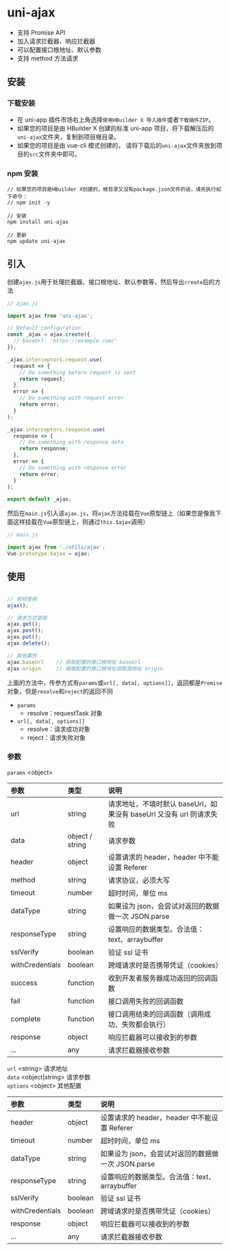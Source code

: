 # uni-ajax

- 支持 Promise API
- 加入请求拦截器、响应拦截器
- 可以配置接口根地址、默认参数
- 支持 method 方法请求

## 安装

### 下载安装

- 在 uni-app 插件市场右上角选择`使用HBuilder X 导入插件`或者`下载插件ZIP`。
- 如果您的项目是由 HBuilder X 创建的标准 uni-app 项目，将下载解压后的`uni-ajax`文件夹，复制到项目根目录。
- 如果您的项目是由 vue-cli 模式创建的， 请将下载后的`uni-ajax`文件夹放到项目的`src`文件夹中即可。

### npm 安装

```
// 如果您的项目是HBuilder X创建的，根目录又没有package.json文件的话，请先执行如下命令：
// npm init -y

// 安装
npm install uni-ajax

// 更新
npm update uni-ajax
```

## 引入

创建`ajax.js`用于处理拦截器、接口根地址、默认参数等，然后导出`create`后的方法

```JavaScript
// ajax.js

import ajax from 'uni-ajax';

// Default configuration
const _ajax = ajax.create({
  // baseUrl: 'https://example.com/'
});

_ajax.interceptors.request.use(
  request => {
    // Do something before request is sent
    return request;
  },
  error => {
    // Do something with request error
    return error;
  }
);

_ajax.interceptors.response.use(
  response => {
    // Do something with response data
    return response;
  },
  error => {
    // Do something with response error
    return error;
  }
);

export default _ajax;
```

然后在`main.js`引入该`ajax.js`，将`ajax`方法挂载在`Vue`原型链上（如果您是像我下面这样挂载在`Vue`原型链上，则通过`this.$ajax`调用）

```JavaScript
// main.js

import ajax from './utils/ajax';
Vue.prototype.$ajax = ajax;
```

## 使用

```JavaScript

// 常规使用
ajax();

// 请求方式使用
ajax.get();
ajax.post();
ajax.put();
ajax.delete();

// 其他属性
ajax.baseUrl    // 获取配置的接口根地址 baseUrl
ajax.origin     // 根据配置的接口根地址获取源地址 origin
```

上面的方法中，传参方式有`params`或`url[, data[, options]]`，返回都是`Promise`对象，但是`resolve`和`reject`的返回不同

- `params`
  - resolve：requestTask 对象
- `url[, data[, options]]`
  - resolve：请求成功对象
  - reject：请求失败对象

### 参数

`params` \<object\>

| 参数            | 类型            | 说明                                                                 |
| :-------------- | :-------------- | :------------------------------------------------------------------- |
| url             | string          | 请求地址，不填时默认 baseUrl，如果没有 baseUrl 又没有 url 则请求失败 |
| data            | object / string | 请求参数                                                             |
| header          | object          | 设置请求的 header，header 中不能设置 Referer                         |
| method          | string          | 请求协议，必须大写                                                   |
| timeout         | number          | 超时时间，单位 ms                                                    |
| dataType        | string          | 如果设为 json，会尝试对返回的数据做一次 JSON.parse                   |
| responseType    | string          | 设置响应的数据类型。合法值：text、arraybuffer                        |
| sslVerify       | boolean         | 验证 ssl 证书                                                        |
| withCredentials | boolean         | 跨域请求时是否携带凭证（cookies）                                    |
| success         | function        | 收到开发者服务器成功返回的回调函数                                   |
| fail            | function        | 接口调用失败的回调函数                                               |
| complete        | function        | 接口调用结束的回调函数（调用成功、失败都会执行）                     |
| response        | object          | 响应拦截器可以接收到的参数                                           |
| ...             | any             | 请求拦截器接收参数                                                   |

`url` \<string\> 请求地址  
`data` \<object|string\> 请求参数  
`options` \<object\> 其他配置

| 参数            | 类型    | 说明                                               |
| :-------------- | :------ | :------------------------------------------------- |
| header          | object  | 设置请求的 header，header 中不能设置 Referer       |
| timeout         | number  | 超时时间，单位 ms                                  |
| dataType        | string  | 如果设为 json，会尝试对返回的数据做一次 JSON.parse |
| responseType    | string  | 设置响应的数据类型。合法值：text、arraybuffer      |
| sslVerify       | boolean | 验证 ssl 证书                                      |
| withCredentials | boolean | 跨域请求时是否携带凭证（cookies）                  |
| response        | object  | 响应拦截器可以接收到的参数                         |
| ...             | any     | 请求拦截器接收参数                                 |
